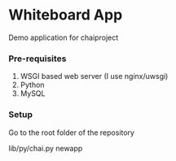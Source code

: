# Whiteboard App

Demo application for chaiproject

### Pre-requisites

1. WSGI based web server (I use nginx/uwsgi)
2. Python
3. MySQL

### Setup

Go to the root folder of the repository

lib/py/chai.py newapp

 